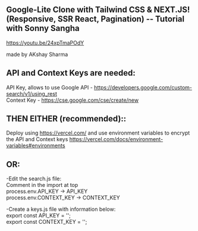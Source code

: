 ## Google-Lite Clone with Tailwind CSS & NEXT.JS! (Responsive, SSR React, Pagination) -- Tutorial with Sonny Sangha

https://youtu.be/24xpTmaPOdY

made by AKshay Sharma

## API and Context Keys are needed:

API Key, allows to use Google API - https://developers.google.com/custom-search/v1/using_rest <br />
Context Key - https://cse.google.com/cse/create/new

## THEN EITHER (recommended)::

Deploy using https://vercel.com/ and use environment variables to encrypt the API and Context keys https://vercel.com/docs/environment-variables#environments

## OR:
-Edit the search.js file: <br />
Comment in the import at top <br />
process.env.API_KEY -> API_KEY <br />
process.env.CONTEXT_KEY -> CONTEXT_KEY <br />

-Create a keys.js file with information below: <br />
export const API_KEY = ''; <br />
export const CONTEXT_KEY = ''; <br />
